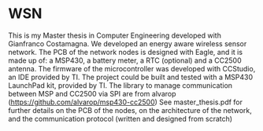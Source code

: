 # WSN

This is my Master thesis in Computer Engineering developed with Gianfranco Costamagna.
We developed an energy aware wireless sensor network. The PCB of the network nodes is designed with Eagle, and it is made up of: a MSP430, a battery meter, a RTC (optional) and a CC2500 antenna.
The firmware of the microcontroller was developed with CCStudio, an IDE provided by TI.
The project could be built and tested with a MSP430 LaunchPad kit, provided by TI.
The library to manage communication between MSP and CC2500 via SPI are from alvarop (https://github.com/alvarop/msp430-cc2500)
See master_thesis.pdf for further details on the PCB of the nodes, on the architecture of the network, and the communication protocol (written and designed from scratch) 
